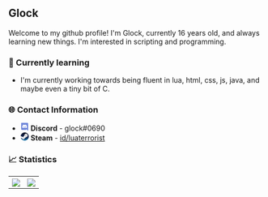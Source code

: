 ## Glock
Welcome to my github profile! I'm Glock, currently 16 years old, and always learning new things. I'm interested in scripting and programming.

### 🧠 Currently learning
* I'm currently working towards being fluent in lua, html, css, js, java, and maybe even a tiny bit of C.

### 🌐 Contact Information
* ![](smalldiscord.png) **Discord** - glock#0690
* ![](smallsteam.png) **Steam** - [id/luaterrorist](https://steamcommunity.com/id/luaterrorist)

### 📈 Statistics
<table>
  <tr>
    <td align="center" style="padding=0;width=50%;">
      <img align="center" style="padding=0;" src="https://github-readme-stats.vercel.app/api/?username=glockcodes&show_icons=true&title_color=4F8CC9&text_color=9f9f9f&bg_color=00000000&hide_border=true&icon_color=4F8CC9&hide_title=true&count_private=true" />
    </td>
    <td align="center" style="padding=0;width=50%;">
      <img align="center" style="padding=0;" src="https://github-readme-stats.quantumlytangled.vercel.app/api/top-langs/?username=glockcodes&layout=compact&show_icons=true&title_color=4F8CC9&text_color=9f9f9f&bg_color=00000000&hide_border=true&icon_color=00000000&count_private=true" />
    </td>
  </tr>
</table>
